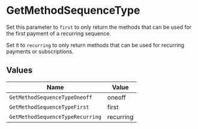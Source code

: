 # GetMethodSequenceType

Set this parameter to `first` to only return the methods that
can be used for the first payment of a recurring sequence.

Set it to `recurring` to only return methods that can be used for recurring payments or subscriptions.


## Values

| Name                             | Value                            |
| -------------------------------- | -------------------------------- |
| `GetMethodSequenceTypeOneoff`    | oneoff                           |
| `GetMethodSequenceTypeFirst`     | first                            |
| `GetMethodSequenceTypeRecurring` | recurring                        |